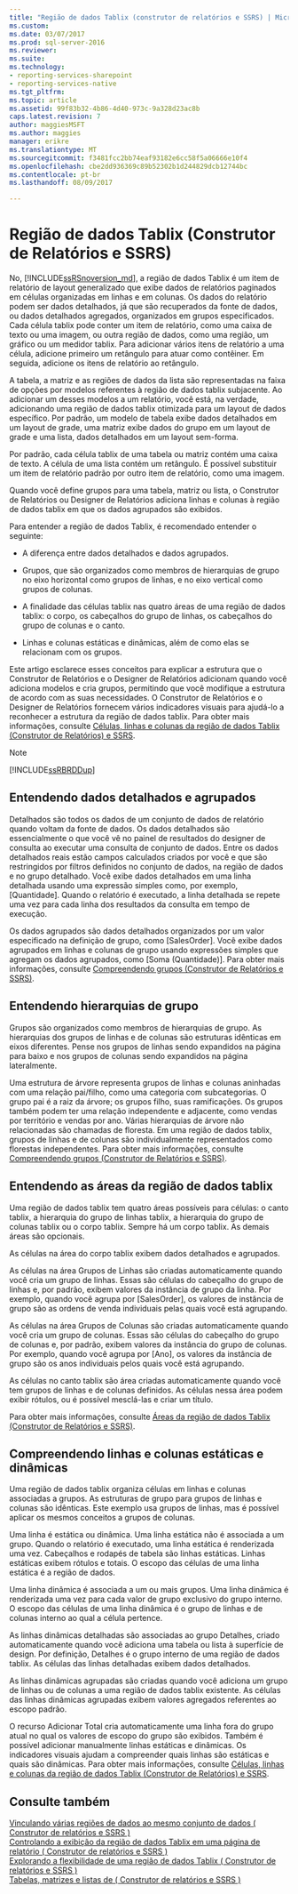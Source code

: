 ```yaml
---
title: "Região de dados Tablix (construtor de relatórios e SSRS) | Microsoft Docs"
ms.custom: 
ms.date: 03/07/2017
ms.prod: sql-server-2016
ms.reviewer: 
ms.suite: 
ms.technology:
- reporting-services-sharepoint
- reporting-services-native
ms.tgt_pltfrm: 
ms.topic: article
ms.assetid: 99f83b32-4b86-4d40-973c-9a328d23ac8b
caps.latest.revision: 7
author: maggiesMSFT
ms.author: maggies
manager: erikre
ms.translationtype: MT
ms.sourcegitcommit: f3481fcc2bb74eaf93182e6cc58f5a06666e10f4
ms.openlocfilehash: cbe2dd936369c89b52302b1d244829dcb12744bc
ms.contentlocale: pt-br
ms.lasthandoff: 08/09/2017

---
```

# <a name="tablix-data-region-report-builder-and-ssrs"></a>Região de dados Tablix (Construtor de Relatórios e SSRS)
  No, [!INCLUDE[ssRSnoversion_md](../../includes/ssrsnoversion-md.md)], a região de dados Tablix é um item de relatório de layout generalizado que exibe dados de relatórios paginados em células organizadas em linhas e em colunas. Os dados do relatório podem ser dados detalhados, já que são recuperados da fonte de dados, ou dados detalhados agregados, organizados em grupos especificados. Cada célula tablix pode conter um item de relatório, como uma caixa de texto ou uma imagem, ou outra região de dados, como uma região, um gráfico ou um medidor tablix. Para adicionar vários itens de relatório a uma célula, adicione primeiro um retângulo para atuar como contêiner. Em seguida, adicione os itens de relatório ao retângulo.  
  
 A tabela, a matriz e as regiões de dados da lista são representadas na faixa de opções por modelos referentes à região de dados tablix subjacente. Ao adicionar um desses modelos a um relatório, você está, na verdade, adicionando uma região de dados tablix otimizada para um layout de dados específico. Por padrão, um modelo de tabela exibe dados detalhados em um layout de grade, uma matriz exibe dados do grupo em um layout de grade e uma lista, dados detalhados em um layout sem-forma.  
  
 Por padrão, cada célula tablix de uma tabela ou matriz contém uma caixa de texto. A célula de uma lista contém um retângulo. É possível substituir um item de relatório padrão por outro item de relatório, como uma imagem.  
  
 Quando você define grupos para uma tabela, matriz ou lista, o Construtor de Relatórios ou Designer de Relatórios adiciona linhas e colunas à região de dados tablix em que os dados agrupados são exibidos.  
  
 Para entender a região de dados Tablix, é recomendado entender o seguinte:  
  
*   A diferença entre dados detalhados e dados agrupados.  
  
*   Grupos, que são organizados como membros de hierarquias de grupo no eixo horizontal como grupos de linhas, e no eixo vertical como grupos de colunas.  
  
*  A finalidade das células tablix nas quatro áreas de uma região de dados tablix: o corpo, os cabeçalhos do grupo de linhas, os cabeçalhos do grupo de colunas e o canto.  
  
*  Linhas e colunas estáticas e dinâmicas, além de como elas se relacionam com os grupos.  
  
 Este artigo esclarece esses conceitos para explicar a estrutura que o Construtor de Relatórios e o Designer de Relatórios adicionam quando você adiciona modelos e cria grupos, permitindo que você modifique a estrutura de acordo com as suas necessidades. O Construtor de Relatórios e o Designer de Relatórios fornecem vários indicadores visuais para ajudá-lo a reconhecer a estrutura da região de dados tablix. Para obter mais informações, consulte [Células, linhas e colunas da região de dados Tablix &#40;Construtor de Relatórios&#41; e SSRS](../../reporting-services/report-design/tablix-data-region-cells-rows-and-columns-report-builder-and-ssrs.md).  
  
> [!NOTE]  
>  [!INCLUDE[ssRBRDDup](../../includes/ssrbrddup-md.md)]  
  
## <a name="understanding-detail-and-grouped-data"></a>Entendendo dados detalhados e agrupados  
 Detalhados são todos os dados de um conjunto de dados de relatório quando voltam da fonte de dados. Os dados detalhados são essencialmente o que você vê no painel de resultados do designer de consulta ao executar uma consulta de conjunto de dados. Entre os dados detalhados reais estão campos calculados criados por você e que são restringidos por filtros definidos no conjunto de dados, na região de dados e no grupo detalhado. Você exibe dados detalhados em uma linha detalhada usando uma expressão simples como, por exemplo, [Quantidade]. Quando o relatório é executado, a linha detalhada se repete uma vez para cada linha dos resultados da consulta em tempo de execução.  
  
 Os dados agrupados são dados detalhados organizados por um valor especificado na definição de grupo, como [SalesOrder]. Você exibe dados agrupados em linhas e colunas de grupo usando expressões simples que agregam os dados agrupados, como [Soma (Quantidade)]. Para obter mais informações, consulte [Compreendendo grupos &#40;Construtor de Relatórios e SSRS&#41;](../../reporting-services/report-design/understanding-groups-report-builder-and-ssrs.md).  
  
## <a name="understanding-group-hierarchies"></a>Entendendo hierarquias de grupo  
 Grupos são organizados como membros de hierarquias de grupo. As hierarquias dos grupos de linhas e de colunas são estruturas idênticas em eixos diferentes. Pense nos grupos de linhas sendo expandidos na página para baixo e nos grupos de colunas sendo expandidos na página lateralmente.  
  
 Uma estrutura de árvore representa grupos de linhas e colunas aninhadas com uma relação pai/filho, como uma categoria com subcategorias. O grupo pai é a raiz da árvore; os grupos filho, suas ramificações. Os grupos também podem ter uma relação independente e adjacente, como vendas por território e vendas por ano. Várias hierarquias de árvore não relacionadas são chamadas de floresta. Em uma região de dados tablix, grupos de linhas e de colunas são individualmente representados como florestas independentes. Para obter mais informações, consulte [Compreendendo grupos &#40;Construtor de Relatórios e SSRS&#41;](../../reporting-services/report-design/understanding-groups-report-builder-and-ssrs.md).  
  
## <a name="understanding-tablix-data-region-areas"></a>Entendendo as áreas da região de dados tablix  
 Uma região de dados tablix tem quatro áreas possíveis para células: o canto tablix, a hierarquia do grupo de linhas tablix, a hierarquia do grupo de colunas tablix ou o corpo tablix. Sempre há um corpo tablix. As demais áreas são opcionais.  
  
 As células na área do corpo tablix exibem dados detalhados e agrupados.  
  
 As células na área Grupos de Linhas são criadas automaticamente quando você cria um grupo de linhas. Essas são células do cabeçalho do grupo de linhas e, por padrão, exibem valores da instância de grupo da linha. Por exemplo, quando você agrupa por [SalesOrder], os valores de instância de grupo são as ordens de venda individuais pelas quais você está agrupando.  
  
 As células na área Grupos de Colunas são criadas automaticamente quando você cria um grupo de colunas. Essas são células do cabeçalho do grupo de colunas e, por padrão, exibem valores da instância do grupo de colunas. Por exemplo, quando você agrupa por [Ano], os valores da instância de grupo são os anos individuais pelos quais você está agrupando.  
  
 As células no canto tablix são área criadas automaticamente quando você tem grupos de linhas e de colunas definidos. As células nessa área podem exibir rótulos, ou é possível mesclá-las e criar um título.  
  
 Para obter mais informações, consulte [Áreas da região de dados Tablix &#40;Construtor de Relatórios e SSRS&#41;](../../reporting-services/report-design/tablix-data-region-areas-report-builder-and-ssrs.md).  
  
## <a name="understanding-static-and-dynamic-rows-and-columns"></a>Compreendendo linhas e colunas estáticas e dinâmicas  
 Uma região de dados tablix organiza células em linhas e colunas associadas a grupos. As estruturas de grupo para grupos de linhas e colunas são idênticas. Este exemplo usa grupos de linhas, mas é possível aplicar os mesmos conceitos a grupos de colunas.  
  
 Uma linha é estática ou dinâmica. Uma linha estática não é associada a um grupo. Quando o relatório é executado, uma linha estática é renderizada uma vez. Cabeçalhos e rodapés de tabela são linhas estáticas. Linhas estáticas exibem rótulos e totais. O escopo das células de uma linha estática é a região de dados.  
  
 Uma linha dinâmica é associada a um ou mais grupos. Uma linha dinâmica é renderizada uma vez para cada valor de grupo exclusivo do grupo interno. O escopo das células de uma linha dinâmica é o grupo de linhas e de colunas interno ao qual a célula pertence.  
  
 As linhas dinâmicas detalhadas são associadas ao grupo Detalhes, criado automaticamente quando você adiciona uma tabela ou lista à superfície de design. Por definição, Detalhes é o grupo interno de uma região de dados tablix. As células das linhas detalhadas exibem dados detalhados.  
  
 As linhas dinâmicas agrupadas são criadas quando você adiciona um grupo de linhas ou de colunas a uma região de dados tablix existente. As células das linhas dinâmicas agrupadas exibem valores agregados referentes ao escopo padrão.  
  
 O recurso Adicionar Total cria automaticamente uma linha fora do grupo atual no qual os valores de escopo do grupo são exibidos. Também é possível adicionar manualmente linhas estáticas e dinâmicas. Os indicadores visuais ajudam a compreender quais linhas são estáticas e quais são dinâmicas. Para obter mais informações, consulte [Células, linhas e colunas da região de dados Tablix &#40;Construtor de Relatórios&#41; e SSRS](../../reporting-services/report-design/tablix-data-region-cells-rows-and-columns-report-builder-and-ssrs.md).  
  
## <a name="see-also"></a>Consulte também  
 [Vinculando várias regiões de dados ao mesmo conjunto de dados &#40; Construtor de relatórios e SSRS &#41;](../../reporting-services/report-design/linking-multiple-data-regions-to-the-same-dataset-report-builder-and-ssrs.md)   
 [Controlando a exibição da região de dados Tablix em uma página de relatório &#40; Construtor de relatórios e SSRS &#41;](../../reporting-services/report-design/controlling-the-tablix-data-region-display-on-a-report-page.md)   
 [Explorando a flexibilidade de uma região de dados Tablix &#40; Construtor de relatórios e SSRS &#41;](../../reporting-services/report-design/exploring-the-flexibility-of-a-tablix-data-region-report-builder-and-ssrs.md)   
 [Tabelas, matrizes e listas de &#40; Construtor de relatórios e SSRS &#41;](../../reporting-services/report-design/tables-matrices-and-lists-report-builder-and-ssrs.md)  
  
  

